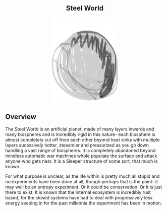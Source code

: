 <h2 align="center">Steel World
</h2>
<p align="center">
<img src="https://github.com/Insculpo/Sandbox_Galaxy/blob/Galactic/Stellar_Abyss_Setting_Bible/Photo_Directory/Steel_World.png" width="210" height="270">
</p>

## Overview

The Steel World is an artificial planet, made of many layers inwards and many biospheres and is incredibly rigid in this nature- each biosphere is almost completely cut off from each other beyond heat sinks with multiple layers sucessively hotter, steeamier and pressurized as you go down handling a vast range of biospheres.  It is completely abandoned beyond mindless automatic war machines whole populate the surface and attack anyone who gets near.  It is a Sleeper structure of some sort, that much is known.  

For what purpose is unclear, as the life within is pretty much all stupid and no experiments have been done at all, though perhaps that is the point- it may well be an entropy experiment.  Or it could be conservation.  Or it is just there to exist.  It is known that the internal ecosystem is incredibly rust based, for the closed systems have had to deal with progressively less energy seeping in for the past millennia the experiment has been in motion.  
